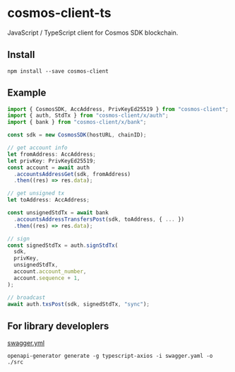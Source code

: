 # cosmos-client-ts

JavaScript / TypeScript client for Cosmos SDK blockchain.

## Install

```shell
npm install --save cosmos-client
```

## Example

```typescript
import { CosmosSDK, AccAddress, PrivKeyEd25519 } from "cosmos-client";
import { auth, StdTx } from "cosmos-client/x/auth";
import { bank } from "cosmos-client/x/bank";

const sdk = new CosmosSDK(hostURL, chainID);

// get account info
let fromAddress: AccAddress;
let privKey: PrivKeyEd25519;
const account = await auth
  .accountsAddressGet(sdk, fromAddress)
  .then((res) => res.data);

// get unsigned tx
let toAddress: AccAddress;

const unsignedStdTx = await bank
  .accountsAddressTransfersPost(sdk, toAddress, { ... })
  .then((res) => res.data);

// sign
const signedStdTx = auth.signStdTx(
  sdk,
  privKey,
  unsignedStdTx,
  account.account_number,
  account.sequence + 1,
);

// broadcast
await auth.txsPost(sdk, signedStdTx, "sync");
```

## For library developlers

[swagger.yml](https://github.com/cosmos/cosmos-sdk/blob/master/client/lcd/swagger-ui/swagger.yaml)

```shell
openapi-generator generate -g typescript-axios -i swagger.yaml -o ./src
```
